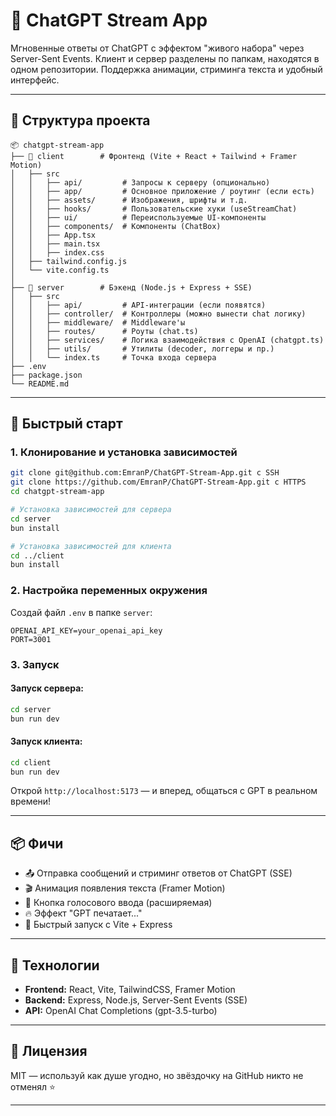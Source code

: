 # 🧠 ChatGPT Stream App

Мгновенные ответы от ChatGPT с эффектом "живого набора" через Server-Sent Events. Клиент и сервер разделены по папкам, находятся в одном репозитории. Поддержка анимации, стриминга текста и удобный интерфейс.

---

## 📂 Структура проекта

```
📦 chatgpt-stream-app
├── 📁 client        # Фронтенд (Vite + React + Tailwind + Framer Motion)
│   ├── src
│   │   ├── api/         # Запросы к серверу (опционально)
│   │   ├── app/         # Основное приложение / роутинг (если есть)
│   │   ├── assets/      # Изображения, шрифты и т.д.
│   │   ├── hooks/       # Пользовательские хуки (useStreamChat)
│   │   ├── ui/          # Переиспользуемые UI-компоненты
│   │   ├── components/  # Компоненты (ChatBox)
│   │   ├── App.tsx
│   │   ├── main.tsx
│   │   ├── index.css
│   ├── tailwind.config.js
│   └── vite.config.ts
│
├── 📁 server        # Бэкенд (Node.js + Express + SSE)
│   ├── src
│   │   ├── api/         # API-интеграции (если появятся)
│   │   ├── controller/  # Контроллеры (можно вынести chat логику)
│   │   ├── middleware/  # Middleware'ы
│   │   ├── routes/      # Роуты (chat.ts)
│   │   ├── services/    # Логика взаимодействия с OpenAI (chatgpt.ts)
│   │   ├── utils/       # Утилиты (decoder, логгеры и пр.)
│   │   └── index.ts     # Точка входа сервера
├── .env
├── package.json
└── README.md
```

---

## 🚀 Быстрый старт

### 1. Клонирование и установка зависимостей

```bash
git clone git@github.com:EmranP/ChatGPT-Stream-App.git с SSH
git clone https://github.com/EmranP/ChatGPT-Stream-App.git с HTTPS
cd chatgpt-stream-app

# Установка зависимостей для сервера
cd server
bun install

# Установка зависимостей для клиента
cd ../client
bun install
```

### 2. Настройка переменных окружения

Создай файл `.env` в папке `server`:

```env
OPENAI_API_KEY=your_openai_api_key
PORT=3001
```

### 3. Запуск

#### Запуск сервера:

```bash
cd server
bun run dev
```

#### Запуск клиента:

```bash
cd client
bun run dev
```

Открой `http://localhost:5173` — и вперед, общаться с GPT в реальном времени!

---

## 📦 Фичи

* 📤 Отправка сообщений и стриминг ответов от ChatGPT (SSE)
* 🎬 Анимация появления текста (Framer Motion)
* 🎤 Кнопка голосового ввода (расширяемая)
* 🔥 Эффект "GPT печатает..."
* 💨 Быстрый запуск с Vite + Express

---

## 🧱 Технологии

* **Frontend:** React, Vite, TailwindCSS, Framer Motion
* **Backend:** Express, Node.js, Server-Sent Events (SSE)
* **API:** OpenAI Chat Completions (gpt-3.5-turbo)

---

## 📜 Лицензия

MIT — используй как душе угодно, но звёздочку на GitHub никто не отменял ⭐️

---

